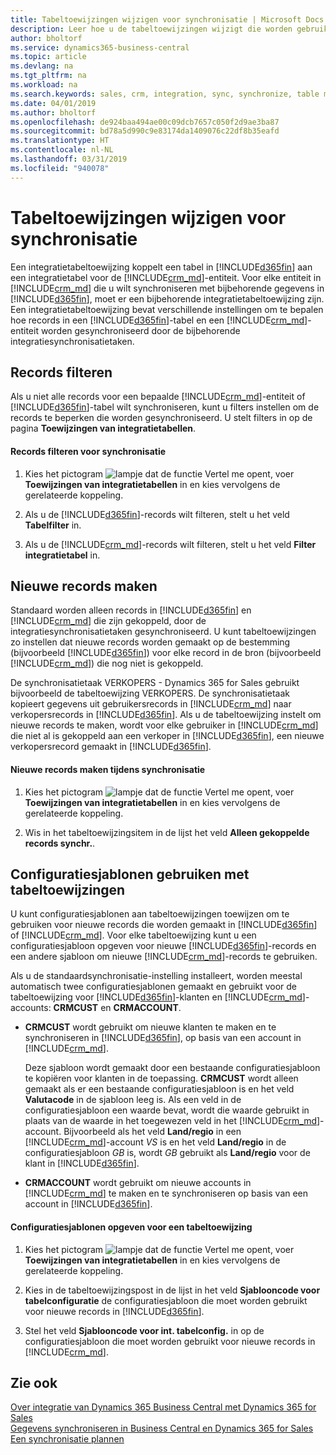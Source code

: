 ```yaml
---
title: Tabeltoewijzingen wijzigen voor synchronisatie | Microsoft Docs
description: Leer hoe u de tabeltoewijzingen wijzigt die worden gebruikt wanneer gegevens worden gesynchroniseerd tussen Business Central en Dynamics 365 for Sales.
author: bholtorf
ms.service: dynamics365-business-central
ms.topic: article
ms.devlang: na
ms.tgt_pltfrm: na
ms.workload: na
ms.search.keywords: sales, crm, integration, sync, synchronize, table mapping
ms.date: 04/01/2019
ms.author: bholtorf
ms.openlocfilehash: de924baa494ae00c09dcb7657c050f2d9ae3ba87
ms.sourcegitcommit: bd78a5d990c9e83174da1409076c22df8b35eafd
ms.translationtype: HT
ms.contentlocale: nl-NL
ms.lasthandoff: 03/31/2019
ms.locfileid: "940078"
---
```

# <a name="modify-table-mappings-for-synchronization"></a>Tabeltoewijzingen wijzigen voor synchronisatie
Een integratietabeltoewijzing koppelt een tabel in [!INCLUDE[d365fin](includes/d365fin_md.md)] aan een integratietabel voor de [!INCLUDE[crm_md](includes/crm_md.md)]-entiteit. Voor elke entiteit in [!INCLUDE[crm_md](includes/crm_md.md)] die u wilt synchroniseren met bijbehorende gegevens in [!INCLUDE[d365fin](includes/d365fin_md.md)], moet er een bijbehorende integratietabeltoewijzing zijn. Een integratietabeltoewijzing bevat verschillende instellingen om te bepalen hoe records in een [!INCLUDE[d365fin](includes/d365fin_md.md)]-tabel en een [!INCLUDE[crm_md](includes/crm_md.md)]-entiteit worden gesynchroniseerd door de bijbehorende integratiesynchronisatietaken.  

## <a name="filtering-records"></a>Records filteren  
 Als u niet alle records voor een bepaalde [!INCLUDE[crm_md](includes/crm_md.md)]-entiteit of [!INCLUDE[d365fin](includes/d365fin_md.md)]-tabel wilt synchroniseren, kunt u filters instellen om de records te beperken die worden gesynchroniseerd. U stelt filters in op de pagina **Toewijzingen van integratietabellen**.  

#### <a name="to-filter-records-for-synchronization"></a>Records filteren voor synchronisatie  
1. Kies het pictogram ![lampje dat de functie Vertel me opent](media/ui-search/search_small.png "Vertel me wat u wilt doen"), voer **Toewijzingen van integratietabellen** in en kies vervolgens de gerelateerde koppeling.

2.  Als u de [!INCLUDE[d365fin](includes/d365fin_md.md)]-records wilt filteren, stelt u het veld **Tabelfilter** in.  

3.  Als u de [!INCLUDE[crm_md](includes/crm_md.md)]-records wilt filteren, stelt u het veld **Filter integratietabel** in.  

## <a name="creating-new-records"></a>Nieuwe records maken  
 Standaard worden alleen records in [!INCLUDE[d365fin](includes/d365fin_md.md)] en [!INCLUDE[crm_md](includes/crm_md.md)] die zijn gekoppeld, door de integratiesynchronisatietaken gesynchroniseerd. U kunt tabeltoewijzingen zo instellen dat nieuwe records worden gemaakt op de bestemming (bijvoorbeeld [!INCLUDE[d365fin](includes/d365fin_md.md)]) voor elke record in de bron (bijvoorbeeld [!INCLUDE[crm_md](includes/crm_md.md)]) die nog niet is gekoppeld.  

 De synchronisatietaak VERKOPERS - Dynamics 365 for Sales gebruikt bijvoorbeeld de tabeltoewijzing VERKOPERS. De synchronisatietaak kopieert gegevens uit gebruikersrecords in [!INCLUDE[crm_md](includes/crm_md.md)] naar verkopersrecords in [!INCLUDE[d365fin](includes/d365fin_md.md)]. Als u de tabeltoewijzing instelt om nieuwe records te maken, wordt voor elke gebruiker in [!INCLUDE[crm_md](includes/crm_md.md)] die niet al is gekoppeld aan een verkoper in [!INCLUDE[d365fin](includes/d365fin_md.md)], een nieuwe verkopersrecord gemaakt in [!INCLUDE[d365fin](includes/d365fin_md.md)].  

#### <a name="to-create-new-records-during-synchronization"></a>Nieuwe records maken tijdens synchronisatie  
1. Kies het pictogram ![lampje dat de functie Vertel me opent](media/ui-search/search_small.png "Vertel me wat u wilt doen"), voer **Toewijzingen van integratietabellen** in en kies vervolgens de gerelateerde koppeling.

2.  Wis in het tabeltoewijzingsitem in de lijst het veld **Alleen gekoppelde records synchr.**.  

## <a name="using-configuration-templates-on-table-mappings"></a>Configuratiesjablonen gebruiken met tabeltoewijzingen
U kunt configuratiesjablonen aan tabeltoewijzingen toewijzen om te gebruiken voor nieuwe records die worden gemaakt in [!INCLUDE[d365fin](includes/d365fin_md.md)] of [!INCLUDE[crm_md](includes/crm_md.md)]. Voor elke tabeltoewijzing kunt u een configuratiesjabloon opgeven voor nieuwe [!INCLUDE[d365fin](includes/d365fin_md.md)]-records en een andere sjabloon om nieuwe [!INCLUDE[crm_md](includes/crm_md.md)]-records te gebruiken.  

Als u de standaardsynchronisatie-instelling installeert, worden meestal automatisch twee configuratiesjablonen gemaakt en gebruikt voor de tabeltoewijzing voor [!INCLUDE[d365fin](includes/d365fin_md.md)]-klanten en [!INCLUDE[crm_md](includes/crm_md.md)]-accounts: **CRMCUST** en **CRMACCOUNT**.  

-   **CRMCUST** wordt gebruikt om nieuwe klanten te maken en te synchroniseren in [!INCLUDE[d365fin](includes/d365fin_md.md)], op basis van een account in [!INCLUDE[crm_md](includes/crm_md.md)].  

     Deze sjabloon wordt gemaakt door een bestaande configuratiesjabloon te kopiëren voor klanten in de toepassing. **CRMCUST** wordt alleen gemaakt als er een bestaande configuratiesjabloon is en het veld **Valutacode** in de sjabloon leeg is. Als een veld in de configuratiesjabloon een waarde bevat, wordt die waarde gebruikt in plaats van de waarde in het toegewezen veld in het [!INCLUDE[crm_md](includes/crm_md.md)]-account. Bijvoorbeeld als het veld **Land/regio** in een [!INCLUDE[crm_md](includes/crm_md.md)]-account *VS* is en het veld **Land/regio** in de configuratiesjabloon *GB* is, wordt *GB* gebruikt als **Land/regio** voor de klant in [!INCLUDE[d365fin](includes/d365fin_md.md)].  

-   **CRMACCOUNT** wordt gebruikt om nieuwe accounts in [!INCLUDE[crm_md](includes/crm_md.md)] te maken en te synchroniseren op basis van een account in [!INCLUDE[d365fin](includes/d365fin_md.md)].  

#### <a name="to-specify-configuration-templates-on-a-table-mapping"></a>Configuratiesjablonen opgeven voor een tabeltoewijzing  
1. Kies het pictogram ![lampje dat de functie Vertel me opent](media/ui-search/search_small.png "Vertel me wat u wilt doen"), voer **Toewijzingen van integratietabellen** in en kies vervolgens de gerelateerde koppeling.

2.  Kies in de tabeltoewijzingspost in de lijst in het veld **Sjablooncode voor tabelconfiguratie** de configuratiesjabloon die moet worden gebruikt voor nieuwe records in [!INCLUDE[d365fin](includes/d365fin_md.md)].  

3.  Stel het veld **Sjablooncode voor int. tabelconfig.** in op de configuratiesjabloon die moet worden gebruikt voor nieuwe records in [!INCLUDE[crm_md](includes/crm_md.md)].

## <a name="see-also"></a>Zie ook  
[Over integratie van Dynamics 365 Business Central met Dynamics 365 for Sales](admin-prepare-dynamics-365-for-sales-for-integration.md )   
[Gegevens synchroniseren in Business Central en Dynamics 365 for Sales](admin-synchronizing-business-central-and-sales.md)   
[Een synchronisatie plannen](admin-scheduled-synchronization-using-the-synchronization-job-queue-entries.md)  
